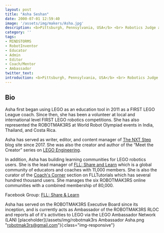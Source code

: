 ```yaml
---
layout: post
title: "Asha Seshan"
date: 2000-07-01 12:59:40
image: '/assets/img/makers/Asha.jpg'
description: <b>Pittsburgh, Pennsylvania, USA</b> <br> Robotics Judge and Mentor
category: ''
tags:
- MINDSTORMS
- RobotInventor
- Educator
- Admin
- Editor
- Coach/Mentor
- Ambassador
twitter_text:
introduction: <b>Pittsburgh, Pennsylvania, USA</b> <br> Robotics Judge and Mentor
---
```


## Bio

Asha first began using LEGO as an education tool in 2011 as a FIRST LEGO League coach. Since then, she has been a volunteer at local and international level FIRST LEGO robotics competitions. She has also represented the ROBOTMAK3RS at World Robot Olympiad events in India, Thailand, and Costa Rica.

Asha has served as writer, editor, and content manager of <a href="http://www.thenxtstep.com/">The NXT Step</a> blog site since 2017. She was also the creator and author of the “Meet the Creator” series on <a href="http://www.legoengineering.com/?s=meet+the+creator">LEGO Engineering</a>.

In addition, Asha has building learning communities for LEGO robotics users. She is the lead manager of <a href="https://www.facebook.com/groups/FLLShareandLearn/">FLL: Share and Learn</a> which is a global community of educators and coaches with 11,000 members. She is also the curator of the <a href="http://http://flltutorials.com/CoachCorner.html">Coach's Corner</a> section on FLLTutorials which has several hundred thousand users. She manages the six ROBOTMAK3RS online communities with a combined membership of 80,000.

Facebook Group: [FLL: Share & Learn](https://www.facebook.com/groups/FLLShareandLearn/)

Asha has served on the ROBOTMAK3RS Executive Board since its inception, and is currently acts as Ambassador of the ROBOTMAK3RS RLOC and reports all of it's activities to LEGO via the LEGO Ambassador Network (LAN)
[placeholder](/assets/img/robotmak3rs Ambassador Asha.png "robotmak3rs@gmail.com"){:class="img-responsive"}

